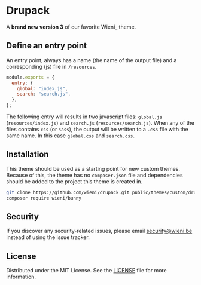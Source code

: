 # Drupack

A **brand new version 3** of our favorite Wieni\_ theme.

## Define an entry point

An entry point, always has a name (the name of the output file) and a corresponding (js) file in `/resources`.

```js
module.exports = {
  entry: {
    global: "index.js",
    search: "search.js",
  },
};
```

The following entry will results in two javascript files: `global.js` (`resources/index.js`) and `search.js` (`resources/search.js`). When any of the files contains `css` (or `sass`), the output will be written to a `.css` file with the same name. In this case `global.css` and `search.css`.

## Installation
This theme should be used as a starting point for new custom themes. 
Because of this, the theme has no `composer.json` file and dependencies 
should be added to the project this theme is created in.

```bash
git clone https://github.com/wieni/drupack.git public/themes/custom/drupack
composer require wieni/bunny
```

## Security
If you discover any security-related issues, please email
[security@wieni.be](mailto:security@wieni.be) instead of using the issue
tracker.

## License
Distributed under the MIT License. See the [LICENSE](LICENSE) file
for more information.
